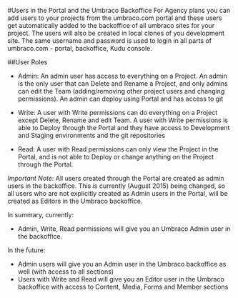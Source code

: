 #Users in the Portal and the Umbraco Backoffice
For Agency plans you can add users to your projects from the umbraco.com portal and these users get automatically added to the backoffice of all umbraco sites for your project.  The users will also be created in local clones of you development site.  The same username and password is used to login in all parts of umbraco.com - portal, backoffice, Kudu console.

##User Roles
* Admin: An admin user has access to everything on a Project. An admin is the only user that can Delete and Rename a Project, and only admins can edit the Team (adding/removing other project users and changing permissions). An admin can deploy using Portal and has access to git

* Write: A user with Write permissions can do everything on a Project except Delete, Rename and edit Team. A user with Write permissions is able to Deploy through the Portal and they have access to Development and Staging environments and the git repositories

* Read: A user with Read permissions can only view the Project in the Portal, and is not able to Deploy or change anything on the Project through the Portal.

_Important Note:_
All users created through the Portal are created as admin users in the backoffice. This is currently (August 2015) being changed, so all users who are not explicitly created as Admin users in the Portal, will be created as Editors in the Umbraco backoffice.

In summary, currently:
* Admin, Write, Read permissions will give you an Umbraco Admin user in the backoffice. 

In the future:
* Admin users will give you an Admin user in the Umbraco backoffice as well (with access to all sections)
* Users with Write and Read will give you an Editor user in the Umbraco backoffice with access to Content, Media, Forms and Member sections
